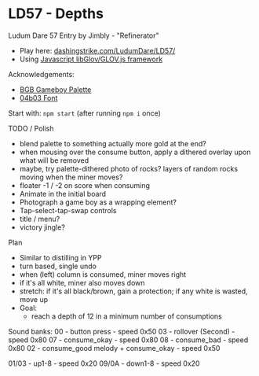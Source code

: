 LD57 - Depths
============================

Ludum Dare 57 Entry by Jimbly - "Refinerator"

* Play here: [dashingstrike.com/LudumDare/LD57/](http://www.dashingstrike.com/LudumDare/LD57/)
* Using [Javascript libGlov/GLOV.js framework](https://github.com/Jimbly/glovjs)

Acknowledgements:
* [BGB Gameboy Palette](https://lospec.com/palette-list/nintendo-gameboy-bgb)
* [04b03 Font](https://www.dafont.com/04b-03.font)

Start with: `npm start` (after running `npm i` once)

TODO / Polish
* blend palette to something actually more gold at the end?
* when mousing over the consume button, apply a dithered overlay upon what will be removed
* maybe, try palette-dithered photo of rocks?  layers of random rocks moving when the miner moves?
* floater -1 / -2 on score when consuming
* Animate in the initial board
* Photograph a game boy as a wrapping element?
* Tap-select-tap-swap controls
* title / menu?
* victory jingle?

Plan
* Similar to distilling in YPP
* turn based, single undo
* when (left) column is consumed, miner moves right
* if it's all white, miner also moves down
* stretch: if it's all black/brown, gain a protection; if any white is wasted, move up
* Goal:
  * reach a depth of 12 in a minimum number of consumptions

Sound banks:
00 - button press - speed 0x50
03 - rollover (Second) - speed 0x80
07 - consume_okay - speed 0x80
08 - consume_bad - speed 0x80
02 - consume_good melody + consume_okay - speed 0x50

01/03 - up1-8 - speed 0x20
09/0A - down1-8 - speed 0x20